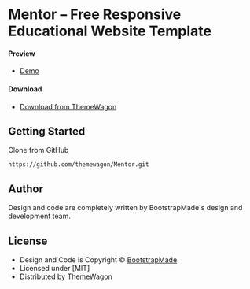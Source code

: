 # Mentor – Free Responsive Educational Website Template

#### Preview

 - [Demo](https://themewagon.github.io/Mentor/)

#### Download
 - [Download from ThemeWagon](https://themewagon.com/themes/mentor/)
 
 
## Getting Started

Clone from GitHub 
```
https://github.com/themewagon/Mentor.git
```

## Author

Design and code are completely written by BootstrapMade's design and development team.  


## License

 - Design and Code is Copyright &copy; [BootstrapMade](https://themewagon.com/author/bootstrapmade/)
 - Licensed under [MIT]
 - Distributed by [ThemeWagon](https://themewagon.com)


